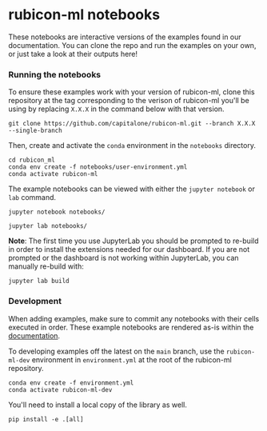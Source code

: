 # rubicon-ml notebooks

These notebooks are interactive versions of the examples found in our
documentation. You can clone the repo and run the examples on your own, or just
take a look at their outputs here!

### Running the notebooks

To ensure these examples work with your version of rubicon-ml, clone this repository
at the tag corresponding to the verison of rubicon-ml you'll be using by replacing
`X.X.X` in the command below with that version.

```
git clone https://github.com/capitalone/rubicon-ml.git --branch X.X.X --single-branch
```

Then, create and activate the `conda` environment in the `notebooks` directory.

```
cd rubicon_ml
conda env create -f notebooks/user-environment.yml
conda activate rubicon-ml
```

The example notebooks can be viewed with either the `jupyter notebook` or `lab`
command.

```
jupyter notebook notebooks/
```

```
jupyter lab notebooks/
```

**Note**: The first time you use JupyterLab you should be prompted to re-build
in order to install the extensions needed for our dashboard. If you are not
prompted or the dashboard is not working within JupyterLab, you can manually
re-build with:

```
jupyter lab build
```

### Development

When adding examples, make sure to commit any notebooks with their
cells executed in order. These example notebooks are rendered as-is within the
[documentation](https://capitalone.github.io/rubicon-ml/examples.html).

To developing examples off the latest on the `main` branch, use the `rubicon-ml-dev`
environment in `environment.yml` at the root of the rubicon-ml repository.

```
conda env create -f environment.yml
conda activate rubicon-ml-dev
```

You'll need to install a local copy of the library as well.

```
pip install -e .[all]
```

